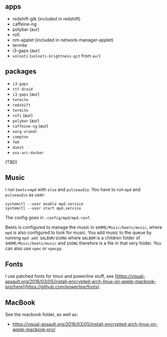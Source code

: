 ## apps
* redshift-gtk (included in redshift)
* caffeine-ng
* polybar (aur)
* rofi
* nm-applet (included in network-manager-applet)
* termite
* i3-gaps (aur)
* `volnoti` (`volnoti-brightness-git` from `aur`)

## packages
* `i3-gaps`
* `ttf-droid`
* `i3-gaps` (aur)
* `termite`
* `redshift`
* `termite`
* `rofi` (aur)
* `polybar` (aur)
* `caffeine-ng` (aur)
* `xorg-xrandr`
* `compton`
* `feh`
* `dunst`
* `osx-arc-darker`

(TBD)


## Music
I run `beets`+`mpd` with `alsa` and `pulseaudio`. You have to
run `mpd` and `pulseaudio` as user:

```
systemctl --user enable mpd.service
systemctl --user start mpd.service
```

The config goes in `.config/mpd/mpd.conf`.

Beets is configured to manage the music in `$HOME/Music/beets/music`, where
`mpd` is also configured to look for music. You add music to the queue by
running `mpd add $ALBUM/$SONG` where `$ALBUM` is a children folder
of `$HOME/Music/beets/music` and `$SONG` therefore is a file in that very folder.
You can also use `npmc` or `npmcpp`.

## Fonts
I use patched fonts for tmux and powerline stuff, see
[https://visual-assault.org/2016/03/05/install-encrypted-arch-linux-on-apple-macbook-pro/here](https://github.com/powerline/fonts).

## MacBook
See the macbook folder, as well as:
* https://visual-assault.org/2016/03/05/install-encrypted-arch-linux-on-apple-macbook-pro/
